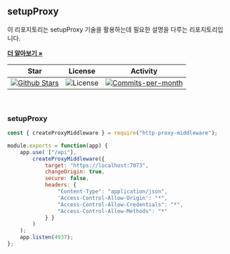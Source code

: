 ## setupProxy
  
이 리포지토리는 setupProxy 기술을 활용하는데 필요한 설명을 다루는 리포지토리입니다. <br />

<a href="https://github.com/devncore/devncore"><strong>더 알아보기 »</strong></a>
  
| Star | License | Activity |
|:----:|:-------:|:--------:|
| <a href="https://github.com/devncore/wpf-code-rules/stargazers"><img src="https://img.shields.io/github/stars/devncore/wpf-code-rules" alt="Github Stars"></a> | <img src="https://img.shields.io/github/license/devncore/wpf-code-rules" alt="License"> | <a href="https://github.com/devncore/wpf-code-rules/pulse"><img src="https://img.shields.io/github/commit-activity/m/devncore/wpf-code-rules" alt="Commits-per-month"></a> |

<br />

### setupProxy
```jsx
const { createProxyMiddleware } = require("http-proxy-middleware");

module.exports = function(app) { 
    app.use( ["/api"], 
        createProxyMiddleware({ 
            target: "https://localhost:7073", 
            changeOrigin: true, 
            secure: false, 
            headers: { 
                "Content-Type": "application/json",
                'Access-Control-Allow-Origin': "*",
                "Access-Control-Allow-Credentials": "*", 
                "Access-Control-Allow-Methods": "*" 
            } }
        ) 
    ); 
    app.listen(4937); 
};
```
